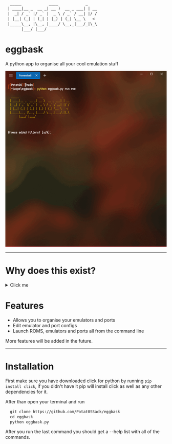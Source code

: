```
  _____            ____            _
 | ____|__ _  __ _| __ )  __ _ ___| | __
 |  _| / _` |/ _` |  _ \ / _` / __| |/ /
 | |__| (_| | (_| | |_) | (_| \__ \   <
 |_____\__, |\__, |____/ \__,_|___/_|\_\
       |___/ |___/
```
# eggbask

A python app to organise all your cool emulation stuff

![](https://github.com/Potat0SSack/eggbask/blob/main/showcase.gif)

___

# Why does this exist?
<details>
  <summary>Click me</summary>
I made this because i wanted to have a simple way to organise emulators and roms into one place. You may say "Why not use RetroArch then?" and that's a valid argument. My response is that i don't like RetroArch's gui and, more importantly atleast for me, RetroArch performs way worse. While i have a moderately good desktop which runs RetroArch just fine, i also have multiple low-end laptops (2GB of RAM, Dual Core proccessor) that run standalone emulators no problem but struggle heavily with RetroArch. Plus they both run linux and navigating file browsers and such on such low-end laptops is a very slow and, to an extent, painful process even after replacing the default desktop environments. However, typing in commands in a terminal is much faster and easier for me personally. And since i couldn't find any tools or utilites that matched my wants, i DIY'd one myself.
</details>

# Features

* Allows you to organise your emulators and ports
* Edit emulator and port configs
* Launch ROMS, emulators and ports all from the command line

More features will be added in the future.
___

# Installation

First make sure you have downloaded click for python by running `pip install click`, if you didn't have it pip will install click as well as any other dependencies for it.

After than open your terminal and run
```
  git clone https://github.com/Potat0SSack/eggbask
  cd eggbask
  python eggbask.py
```

After you run the last command you should get a --help list with all of the commands.
